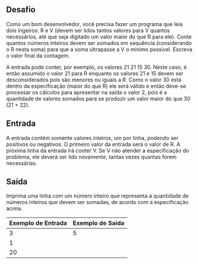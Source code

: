 ## Desafio
Como um bom desenvolvedor, você precisa fazer um programa que leia dois ingeiros: R e V (devem ser lidos tantos valores para V quantos necessários, até que seja digitado um valor maior do que R para ele). Conte quantos números inteiros devem ser somados em sequência (considerando o R nesta soma) para que a soma ultrapasse a V o mínimo possível. Escreva o valor final da contagem.

A entrada pode conter, por exemplo, os valores 21 21 15 30. Neste caso, é então assumido o valor 21 para R enquanto os valores 21 e 15 devem ser desconsiderados pois são menores ou iguais a R. Como o valor 30 está dentro da especificação (maior do que R) ele será válido e então deve-se processar os cálculos para apresentar na saída o valor 2, pois é a quantidade de valores somados para se produzir um valor maior do que 30 (21 + 22).

## Entrada
A entrada contém somente valores inteiros, um por linha, podendo ser positivos ou negativos. O primeiro valor da entrada será o valor de R. A próxima linha da entrada irá conter V. Se V não atender a especificação do problema, ele deverá ser lido novamente, tantas vezes quantas forem necessárias.

## Saída
Imprima uma linha com um número inteiro que representa a quantidade de números inteiros que devem ser somadas, de acordo com a especificação acima.


Exemplo de Entrada | Exemplo de Saída
------------------ | ----------------
3                  | 5
1                  |
20                 |